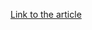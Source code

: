 [Link to the article](https://www.sentinelone.com/blog/soc-team-essentials-how-to-investigate-and-track-the-8220-gang-cloud-threat/)
